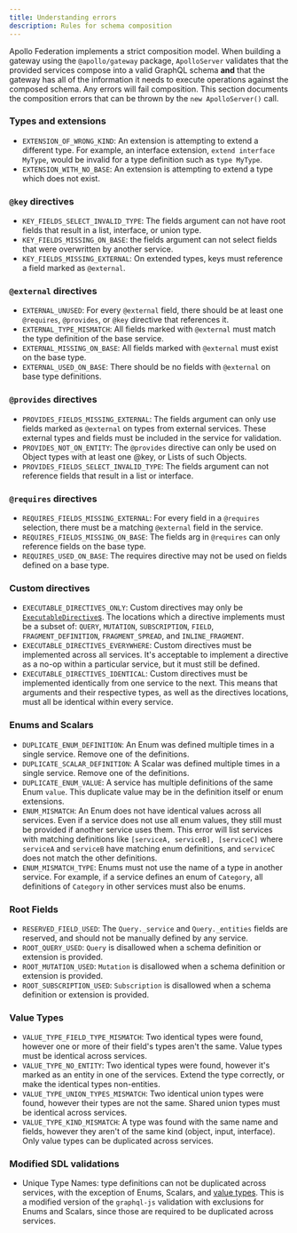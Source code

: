 ```yaml
---
title: Understanding errors
description: Rules for schema composition
---
```

Apollo Federation implements a strict composition model. When building a gateway using the `@apollo/gateway` package, `ApolloServer` validates that the provided services compose into a valid GraphQL schema **and** that the gateway has all of the information it needs to execute operations against the composed schema. Any errors will fail composition. This section documents the composition errors that can be thrown by the `new ApolloServer()` call.

### Types and extensions

- `EXTENSION_OF_WRONG_KIND`: An extension is attempting to extend a different type. For example, an interface extension, `extend interface MyType`, would be invalid for a type definition such as `type MyType`.
- `EXTENSION_WITH_NO_BASE`: An extension is attempting to extend a type which does not exist.

### `@key` directives

- `KEY_FIELDS_SELECT_INVALID_TYPE`: The fields argument can not have root fields that result in a list, interface, or union type.
- `KEY_FIELDS_MISSING_ON_BASE`: the fields argument can not select fields that were overwritten by another service.
- `KEY_FIELDS_MISSING_EXTERNAL`: On extended types, keys must reference a field marked as `@external`.

### `@external` directives

- `EXTERNAL_UNUSED`: For every `@external` field, there should be at least one `@requires`, `@provides`, or `@key` directive that references it.
- `EXTERNAL_TYPE_MISMATCH`: All fields marked with `@external` must match the type definition of the base service.
- `EXTERNAL_MISSING_ON_BASE`: All fields marked with `@external` must exist on the base type.
- `EXTERNAL_USED_ON_BASE`: There should be no fields with `@external` on base type definitions.

### `@provides` directives

- `PROVIDES_FIELDS_MISSING_EXTERNAL`: The fields argument can only use fields marked as `@external` on types from external services. These external types and fields must be included in the service for validation.
- `PROVIDES_NOT_ON_ENTITY`: The `@provides` directive can only be used on Object types with at least one @key, or Lists of such Objects.
- `PROVIDES_FIELDS_SELECT_INVALID_TYPE`: The fields argument can not reference fields that result in a list or interface.

### `@requires` directives

- `REQUIRES_FIELDS_MISSING_EXTERNAL`: For every field in a `@requires` selection, there must be a matching `@external` field in the service.
- `REQUIRES_FIELDS_MISSING_ON_BASE`: The fields arg in `@requires` can only reference fields on the base type.
- `REQUIRES_USED_ON_BASE`: The requires directive may not be used on fields defined on a base type.

### Custom directives

- `EXECUTABLE_DIRECTIVES_ONLY`: Custom directives may only be [`ExecutableDirective`s](https://graphql.github.io/graphql-spec/June2018/#ExecutableDirectiveLocation). The locations which a directive implements must be a subset of: `QUERY`, `MUTATION`, `SUBSCRIPTION`, `FIELD`, `FRAGMENT_DEFINITION`, `FRAGMENT_SPREAD`, and `INLINE_FRAGMENT`.
- `EXECUTABLE_DIRECTIVES_EVERYWHERE`: Custom directives must be implemented across all services. It's acceptable to implement a directive as a no-op within a particular service, but it must still be defined.
- `EXECUTABLE_DIRECTIVES_IDENTICAL`: Custom directives must be implemented identically from one service to the next. This means that arguments and their respective types, as well as the directives locations, must all be identical within every service.

### Enums and Scalars

- `DUPLICATE_ENUM_DEFINITION`: An Enum was defined multiple times in a single service. Remove one of the definitions.
- `DUPLICATE_SCALAR_DEFINITION`: A Scalar was defined multiple times in a single service. Remove one of the definitions.
- `DUPLICATE_ENUM_VALUE`: A service has multiple definitions of the same Enum `value`. This duplicate value may be in the definition itself or enum extensions.
- `ENUM_MISMATCH`: An Enum does not have identical values across all services. Even if a service does not use all enum values, they still must be provided if another service uses them. This error will list services with matching definitions like `[serviceA, serviceB], [serviceC]` where `serviceA` and `serviceB` have matching enum definitions, and `serviceC` does not match the other definitions.
- `ENUM_MISMATCH_TYPE`: Enums must not use the name of a type in another service. For example, if a service defines an enum of `Category`, all definitions of `Category` in other services must also be enums.

### Root Fields

- `RESERVED_FIELD_USED`: The `Query._service` and `Query._entities` fields are reserved, and should not be manually defined by any service.
- `ROOT_QUERY_USED`: `Query` is disallowed when a schema definition or extension is provided.
- `ROOT_MUTATION_USED`: `Mutation` is disallowed when a schema definition or extension is provided.
- `ROOT_SUBSCRIPTION_USED`: `Subscription` is disallowed when a schema definition or extension is provided.

### Value Types

- `VALUE_TYPE_FIELD_TYPE_MISMATCH`: Two identical types were found, however one or more of their field's types aren't the same. Value types must be identical across services.
- `VALUE_TYPE_NO_ENTITY`: Two identical types were found, however it's marked as an entity in one of the services. Extend the type correctly, or make the identical types non-entities.
- `VALUE_TYPE_UNION_TYPES_MISMATCH`: Two identical union types were found, however their types are not the same. Shared union types must be identical across services.
- `VALUE_TYPE_KIND_MISMATCH`: A type was found with the same name and fields, however they aren't of the same kind (object, input, interface). Only value types can be duplicated across services.

### Modified SDL validations

- Unique Type Names: type definitions can not be duplicated across services, with the exception of Enums, Scalars, and [value types](/federation/core-concepts/#value-types). This is a modified version of the `graphql-js` validation with exclusions for Enums and Scalars, since those are required to be duplicated across services.
